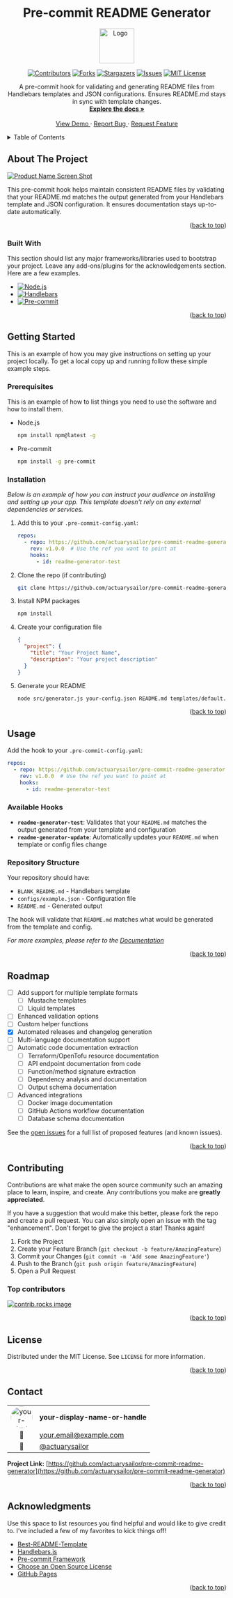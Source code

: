 <!--
*** Thanks for checking out the Best-README-Template. If you have a suggestion
*** that would make this better, please fork the repo and create a pull request
*** or simply open an issue with the tag "enhancement".
*** Don't forget to give the project a star!
*** Thanks again! Now go create something AMAZING! :D
-->
<!-- PROJECT LOGO AND TITLE -->
<!-- Improved compatibility of back to top link:
See: https://github.com/othneildrew/Best-README-Template/pull/73 -->
<a id="readme-top"></a>
<div align="center">
  <h1>Pre-commit README Generator</h1>
  <a href="https://github.com/actuarysailor/pre-commit-readme-generator">
    <img src="images/logo.svg" alt="Logo" width="80" height="80">
  </a>
</div>

<!-- PROJECT SHIELDS -->
<!--
*** I'm using markdown "reference style" links for readability.
*** Reference links are enclosed in brackets [ ] instead of parentheses ( ).
*** See the bottom of this document for the declaration of the reference variables
*** for contributors-url, forks-url, etc. This is an optional,
*** concise syntax you may use.
*** https://www.markdownguide.org/basic-syntax/#reference-style-links
-->

<div align="center">

[![Contributors][contributors-shield]][contributors-url]
[![Forks][forks-shield]][forks-url]
[![Stargazers][stars-shield]][stars-url]
[![Issues][issues-shield]][issues-url]
[![MIT License][license-shield]][license-url]
</div>
<!-- PROJECT DESCRIPTION -->

<div align="center">
  <p align="center">
    A pre-commit hook for validating and generating README files from Handlebars
templates and JSON configurations. Ensures README.md stays in sync with template
changes.
    <br />
    <a href="https://github.com/actuarysailor/pre-commit-readme-generator">
      <strong>Explore the docs »</strong>
    </a>
    <br />
    <br />
    <a href="https://github.com/actuarysailor/pre-commit-readme-generator">
      View Demo
    </a>
    ·
    <a href="https://github.com/actuarysailor/pre-commit-readme-generator/issues/new?labels=bug&template=bug-report---.md">
      Report Bug
    </a>
    ·
    <a href="https://github.com/actuarysailor/pre-commit-readme-generator/issues/new?labels=enhancement&template=feature-request---.md">
      Request Feature
    </a>
  </p>
</div>

<!-- TABLE OF CONTENTS -->

<details>
  <summary>Table of Contents</summary>
  <ol>
    <li>
      <a href="#about-the-project">About The Project</a>
      <ul>
        <li><a href="#built-with">Built With</a></li>
      </ul>
    </li>
    <li>
      <a href="#getting-started">Getting Started</a>
      <ul>
        <li><a href="#prerequisites">Prerequisites</a></li>
        <li><a href="#installation">Installation</a></li>
      </ul>
    </li>
    <li><a href="#usage">Usage</a></li>
    <li><a href="#roadmap">Roadmap</a></li>
    <li><a href="#contributing">Contributing</a></li>
    <li><a href="#license">License</a></li>
    <li><a href="#contact">Contact</a></li>
    <li><a href="#acknowledgments">Acknowledgments</a></li>
    <li><a href="docs/FAQ.md">FAQ</a></li>
  </ol>
</details>

<!-- ABOUT THE PROJECT -->

## About The Project

[![Product Name Screen Shot][product-screenshot]](https://example.com)

This pre-commit hook helps maintain consistent README files by validating that
your README.md matches the output generated from your Handlebars template and
JSON configuration. It ensures documentation stays up-to-date automatically.

<p align="right">(<a href="#readme-top">back to top</a>)</p>

### Built With

This section should list any major frameworks/libraries used to bootstrap your
project. Leave any add-ons/plugins for the acknowledgements section. Here are a
few examples.

- [![Node.js][Node.js.shield]][Node.js-url]
- [![Handlebars][Handlebars.shield]][Handlebars-url]
- [![Pre-commit][Pre-commit.shield]][Pre-commit-url]

<p align="right">(<a href="#readme-top">back to top</a>)</p>

<!-- GETTING STARTED -->

## Getting Started

This is an example of how you may give instructions on setting up your project
locally. To get a local copy up and running follow these simple example steps.

### Prerequisites

This is an example of how to list things you need to use the software and how
to install them.

- Node.js

  ```sh
  npm install npm@latest -g
  ```

- Pre-commit

  ```sh
  npm install -g pre-commit
  ```

### Installation

_Below is an example of how you can instruct your audience on installing and
setting up your app. This template doesn't rely on any external dependencies
or services._

1. Add this to your `.pre-commit-config.yaml`:

   ```yaml
   repos:
     - repo: https://github.com/actuarysailor/pre-commit-readme-generator
       rev: v1.0.0  # Use the ref you want to point at
       hooks:
         - id: readme-generator-test
   ```

2. Clone the repo (if contributing)

   ```sh
   git clone https://github.com/actuarysailor/pre-commit-readme-generator.git
   ```

3. Install NPM packages

   ```sh
   npm install
   ```

4. Create your configuration file

   ```json
   {
     "project": {
       "title": "Your Project Name",
       "description": "Your project description"
     }
   }
   ```

5. Generate your README

   ```sh
   node src/generator.js your-config.json README.md templates/default.hbs
   ```

<p align="right">(<a href="#readme-top">back to top</a>)</p>

<!-- USAGE EXAMPLES -->

## Usage

Add the hook to your `.pre-commit-config.yaml`:

```yaml
repos:
  - repo: https://github.com/actuarysailor/pre-commit-readme-generator
    rev: v1.0.0  # Use the ref you want to point at
    hooks:
      - id: readme-generator-test
```

### Available Hooks

- **`readme-generator-test`**: Validates that your `README.md` matches the
output generated from your template and configuration
- **`readme-generator-update`**: Automatically updates your `README.md` when
template or config files change

### Repository Structure

Your repository should have:

- `BLANK_README.md` - Handlebars template
- `configs/example.json` - Configuration file  
- `README.md` - Generated output

The hook will validate that `README.md` matches what would be generated from the
template and config.

_For more examples, please refer to the [Documentation](https://example.com)_

<p align="right">(<a href="#readme-top">back to top</a>)</p>

<!-- ROADMAP -->

## Roadmap

- [ ] Add support for multiple template formats
  - [ ] Mustache templates
  - [ ] Liquid templates
- [ ] Enhanced validation options
- [ ] Custom helper functions
- [x] Automated releases and changelog generation
- [ ] Multi-language documentation support
- [ ] Automatic code documentation extraction
  - [ ] Terraform/OpenTofu resource documentation
  - [ ] API endpoint documentation from code
  - [ ] Function/method signature extraction
  - [ ] Dependency analysis and documentation
  - [ ] Output schema documentation
- [ ] Advanced integrations
  - [ ] Docker image documentation
  - [ ] GitHub Actions workflow documentation
  - [ ] Database schema documentation

See the [open issues](https://github.com/actuarysailor/pre-commit-readme-generator/issues)
for a full list of proposed features (and known issues).

<p align="right">(<a href="#readme-top">back to top</a>)</p>

<!-- CONTRIBUTING -->

## Contributing

Contributions are what make the open source community such an amazing place to
learn, inspire, and create. Any contributions you make are **greatly appreciated**.

If you have a suggestion that would make this better, please fork the repo and
create a pull request. You can also simply open an issue with the tag
"enhancement". Don't forget to give the project a star! Thanks again!

1. Fork the Project
2. Create your Feature Branch (`git checkout -b feature/AmazingFeature`)
3. Commit your Changes (`git commit -m 'Add some AmazingFeature'`)
4. Push to the Branch (`git push origin feature/AmazingFeature`)
5. Open a Pull Request

### Top contributors

<a href="https://github.com/actuarysailor/pre-commit-readme-generator/graphs/contributors">
  <img
    src="https://contrib.rocks/image?repo=actuarysailor/pre-commit-readme-generator"
    alt="contrib.rocks image"
  />
</a>

<p align="right">(<a href="#readme-top">back to top</a>)</p>

<!-- LICENSE -->

## License

Distributed under the MIT License. See `LICENSE` for more information.

<p align="right">(<a href="#readme-top">back to top</a>)</p>

<!-- CONTACT -->

## Contact

| | |
|:---:|:---|
| <img src="https://github.com/actuarysailor.png" alt="your-display-name-or-handle" width="50" height="50" style="border-radius: 50%;"> | **your-display-name-or-handle** |
| 📧 | [your.email@example.com](mailto:your.email@example.com) |
| 🐙 | [@actuarysailor](https://github.com/actuarysailor) |


**Project Link:** [https://github.com/actuarysailor/pre-commit-readme-generator](https://github.com/actuarysailor/pre-commit-readme-generator)

<p align="right">(<a href="#readme-top">back to top</a>)</p>

<!-- ACKNOWLEDGMENTS -->

## Acknowledgments

Use this space to list resources you find helpful and would like to give credit
to. I've included a few of my favorites to kick things off!

- [Best-README-Template](https://github.com/othneildrew/Best-README-Template)
- [Handlebars.js](https://handlebarsjs.com/)
- [Pre-commit Framework](https://pre-commit.com/)
- [Choose an Open Source License](https://choosealicense.com)
- [GitHub Pages](https://pages.github.com)

<p align="right">(<a href="#readme-top">back to top</a>)</p>

<!-- MARKDOWN LINKS & IMAGES -->
<!-- https://www.markdownguide.org/basic-syntax/#reference-style-links -->

[contributors-shield]: https://img.shields.io/github/contributors/actuarysailor/pre-commit-readme-generator.svg?style=for-the-badge
[contributors-url]: https://github.com/actuarysailor/pre-commit-readme-generator/graphs/contributors
[forks-shield]: https://img.shields.io/github/forks/actuarysailor/pre-commit-readme-generator.svg?style=for-the-badge
[forks-url]: https://github.com/actuarysailor/pre-commit-readme-generator/network/members
[stars-shield]: https://img.shields.io/github/stars/actuarysailor/pre-commit-readme-generator.svg?style=for-the-badge
[stars-url]: https://github.com/actuarysailor/pre-commit-readme-generator/stargazers
[issues-shield]: https://img.shields.io/github/issues/actuarysailor/pre-commit-readme-generator.svg?style=for-the-badge
[issues-url]: https://github.com/actuarysailor/pre-commit-readme-generator/issues
[license-shield]: https://img.shields.io/github/license/actuarysailor/pre-commit-readme-generator.svg?style=for-the-badge
[license-url]: https://github.com/actuarysailor/pre-commit-readme-generator/blob/master/LICENSE
[product-screenshot]: images/screenshot.svg
[Node.js.shield]: https://img.shields.io/badge/Node.js-43853D?style&#x3D;for-the-badge&amp;logo&#x3D;node.js&amp;logoColor&#x3D;white
[Node.js-url]: https://nodejs.org/
[Handlebars.shield]: https://img.shields.io/badge/Handlebars-f0772b?style&#x3D;for-the-badge&amp;logo&#x3D;handlebarsdotjs&amp;logoColor&#x3D;white
[Handlebars-url]: https://handlebarsjs.com/
[Pre-commit.shield]: https://img.shields.io/badge/pre--commit-FAB040?style&#x3D;for-the-badge&amp;logo&#x3D;pre-commit&amp;logoColor&#x3D;black
[Pre-commit-url]: https://pre-commit.com/
